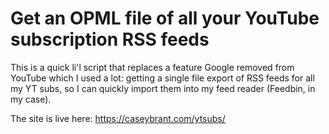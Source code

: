 # Get an OPML file of all your YouTube subscription RSS feeds

This is a quick li'l script that replaces a feature Google removed from YouTube which I used a lot: getting a single file export of RSS feeds for all my YT subs, so I can quickly import them into my feed reader (Feedbin, in my case).

The site is live here: https://caseybrant.com/ytsubs/
